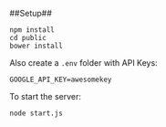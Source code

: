 ##Setup##

```
npm install
cd public
bower install
```

Also create a `.env` folder with API Keys:
```
GOOGLE_API_KEY=awesomekey
```

To start the server:
```
node start.js
```
